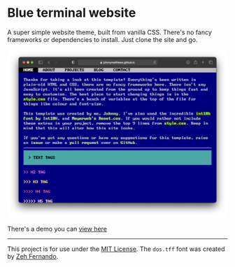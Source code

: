 # Blue terminal website

A super simple website theme, built from vanilla CSS. There's no fancy frameworks or dependencies to install. Just clone the site and go.

![Screenshot of this Project](screenshot.png)

There's a demo you can [view here](https://johnnymatthews.github.io/blue-terminal-website/)

---

This project is for use under the [MIT License](https://mit-license.org/). The `dos.tff` font was created by [Zeh Fernando](http://zehfernando.com/).
